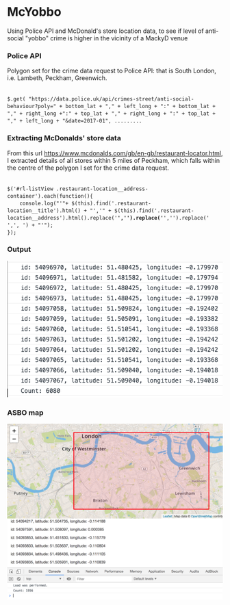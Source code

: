 # McYobbo
Using Police API and McDonald's store location data, to see if level of anti-social "yobbo" crime is higher in the vicinity of a MackyD venue

### Police API
Polygon set for the crime data request to Police API: that is South London, i.e. Lambeth, Peckham, Greenwich.   

<code>
$.get( "https://data.police.uk/api/crimes-street/anti-social-behaviour?poly=" + bottom_lat + "," + left_long + ":" + bottom_lat + "," + right_long +":" + top_lat + "," + right_long + ":" + top_lat + "," + left_long + "&date=2017-01", .........
</code>

### Extracting McDonalds' store data
From this url https://www.mcdonalds.com/gb/en-gb/restaurant-locator.html, I extracted details of all stores within 5 miles of Peckham, which falls within the centre of the polygon I set for the crime data request.  

<code>  
$('#rl-listView .restaurant-location__address-container').each(function(){  
    console.log("'"+ $(this).find('.restaurant-location__title').html() + "','" + $(this).find('.restaurant-location__address').html().replace('<b>','').replace('</b>','').replace('<br>',', ') + "'");  
});  
</code>  

### Output  
![preview](./assets/img/output.png)  

### ASBO map   
![preview](./assets/img/mapasbo.png)   
